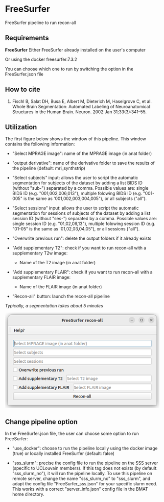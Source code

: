 # FreeSurfer
FreeSurfer pipeline to run recon-all

## Requirements

**FreeSurfer**
Either FreeSurfer already installed on the user's computer

Or using the docker freesurfer:7.3.2

You can choose which one to run by switching the option in the FreeSurfer.json file

## How to cite

1. Fischl B, Salat DH, Busa E, Albert M, Dieterich M, Haselgrove C, et al. Whole Brain Segmentation: Automated Labeling of Neuroanatomical Structures in the Human Brain. Neuron. 2002 Jan 31;33(3):341–55.

## Utilization

The first figure below shows the window of this pipeline. This window contains the following information:

* "Select MPRAGE image": name of the MPRAGE image (in anat folder)

* "output derivative": name of the derivative folder to save the results of the pipeline (default: mri_synthstrip)

* "Select subjects" input: allows the user to script the automatic segmentation for subjects of the dataset by adding a list BIDS ID (without "sub-") separated by a comma. Possible values are: single BIDS ID (e.g. "001,002,006,013"), multiple folowing BIDS ID (e.g. "001-005" is the same as '001,002,003,004,005"), or all subjects ("all").

* "Select sessions" input: allows the user to script the automatic segmentation for sessions of subjects of the dataset by adding a list session ID (without "ses-") separated by a comma. Possible values are: single session ID (e.g. "01,02,06,13"), multiple folowing session ID (e.g. "01-05" is the same as '01,02,03,04,05"), or all sessions ("all").

* "Overwrite previous run": delete the output folders if it already exists

* "Add supplementary T2": check if you want to run recon-all with a supplementary T2w image:
   * Name of the T2 image (in anat folder)

* "Add supplementary FLAIR": check if you want to run recon-all with a supplementary FLAIR image:
   * Name of the FLAIR image (in anat folder)

* "Recon-all" button: launch the recon-all pipeline

*Typically, a segmentation takes about 5 minutes*


![FreeSurfer window](Readme_pictures/FreeSurfer.png)

## Change pipeline option

In the FreeSurfer.json file, the user can choose some option to run FreeSurfer:

* "use_docker": choose to run the pipeline locally using the docker image (true) or locally installed FreeSurfer (default: false)

* "sss_slurm": precise the config file to run the pipeline on the SSS server (specific to UCLouvain members). If this tag does not exists (by default: "sss_slurm_no"), it will run the pipeline locally. To use this pipeline on remote server, change the name "sss_slurm_no" to "sss_slurm", and adapt the config file "FreeSurfer_sss.json" for your specific slurm need. This works with a correct "server_info.json" config file in the BMAT home directory.


